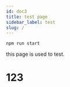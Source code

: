 ```yaml
---
id: doc3
title: test page
sidebar_label: test
slug: /
---
```

```
npm run start
```
this page is used to test.
# 123

